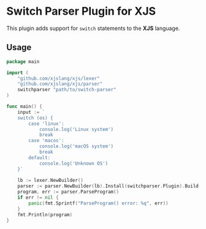 # Switch Parser Plugin for XJS

This plugin adds support for `switch` statements to the **XJS** language.

## Usage

```go
package main

import (
    "github.com/xjslang/xjs/lexer"
    "github.com/xjslang/xjs/parser"
    switchparser "path/to/switch-parser"
)

func main() {
    input := `
    switch (os) {
        case 'linux':
            console.log('Linux system')
            break
        case 'macos':
            console.log('macOS system')
            break
        default:
            console.log('Unknown OS')
    }`
    
    lb := lexer.NewBuilder()
    parser := parser.NewBuilder(lb).Install(switchparser.Plugin).Build(input)
    program, err := parser.ParseProgram()
    if err != nil {
        panic(fmt.Sprintf("ParseProgram() error: %q", err))
    }
    fmt.Println(program)
}
```

